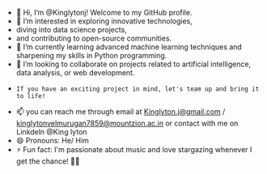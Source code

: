 - 👋 Hi, I’m @Kinglytonj! Welcome to my GitHub profile.
- 👀 I’m interested in exploring innovative technologies,
- diving into data science projects,
- and contributing to open-source communities.
- 🌱 I’m currently learning advanced machine learning techniques and sharpening my skills in Python programming.
- 💞️ I’m looking to collaborate on projects related to artificial intelligence, data analysis, or web development.
-     If you have an exciting project in mind, let's team up and bring it to life!
- 📫 you can reach me through email at Kinglyton.j@gmail.com / kinglytonvelmurugan7859@mountzion.ac.in or contact with me on Linkdeln @King lyton
- 😄 Pronouns: He/ Him
- ⚡ Fun fact:  I'm passionate about music and love stargazing whenever I get the chance! 🌌✨

<!---
Kinglytonj/Kinglytonj is a ✨ special ✨ repository because its `README.md` (this file) appears on your GitHub profile.
You can click the Preview link to take a look at your changes.
--->
